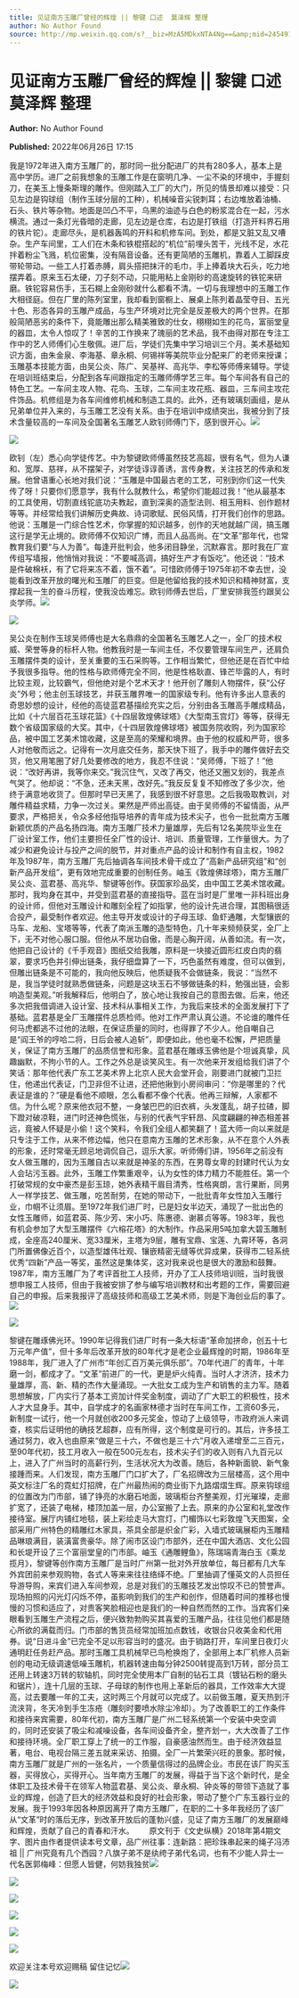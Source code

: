 ```yaml
---
title: 见证南方玉雕厂曾经的辉煌 || 黎键 口述  莫泽辉 整理
author: No Author Found
source: http://mp.weixin.qq.com/s?__biz=MzA5MDkxNTA4Ng==&amp;mid=2454912381&amp;idx=1&amp;sn=1338e37255806a802032b3e291ab1f36&amp;chksm=87a2351cb0d5bc0a36420852696de51f9e28929dac52dcd4592b023080394d69ddc0fb126a45&poc_token=HJ_Do2ejHyO-wNZGG8Q1S8FdPgy1YBBEob-nUEme
---
```


# 见证南方玉雕厂曾经的辉煌 || 黎键 口述  莫泽辉 整理

**Author:** No Author Found

**Published:** 2022年06月26日 17:15

我是1972年进入南方玉雕厂的，那时同一批分配进厂的共有280多人，基本上是高中学历。进厂之前我想象的玉雕工作是在窗明几净、一尘不染的环境中，手握刻刀，在美玉上慢条斯理的雕作。但刚踏入工厂的大门，所见的情景却难以接受：只见左边是钩球组（制作玉球分层的工种），机械噪音尖锐刺耳；右边堆放着油桶、石头、铁片等杂物。地面是凹凸不平，乌黑的油迹与白色的粉浆混合在一起，污水横流。通过一条灯光昏暗的走廊，见左边是仓库，右边是打铁组（打造开料界石用的铁片铊）。走廊尽头，是机器轰鸣的开料和机修车间。到处，都是又脏又乱又嘈杂。生产车间里，工人们在木条和铁棍搭起的“机位”前埋头苦干，光线不足，水花拌着粉尘飞溅，机位密集，没有隔音设备。还有更简陋的玉雕机，靠着人工脚踩皮带轮带动。一些工人打着赤膊，肩头搭把抹汗的毛巾，手上捧着块大石头，吃力地摆弄着。原来玉石太硬，刀子刻不动，只能用粘上金刚砂的高速旋转的铁铊来研磨。铁铊容易伤手，玉石糊上金刚砂就什么都看不清。一切与我理想中的玉雕工作大相径庭。但在厂里的陈列室里，我却看到窗橱上、展桌上陈列着晶莹夺目、五光十色、形态各异的玉雕产成品，与生产环境对比完全是反差极大的两个世界。在那般简陋恶劣的条件下，竟能雕出那么精美雅致的仕女，栩栩如生的花鸟，富丽堂皇的器皿，太令人惊叹了！辛苦的工作换来了瑰丽的艺术品，我不由得对那在专注工作中的艺人师傅们心生敬佩。进厂后，学徒们先集中学习培训三个月。美术基础知识方面，由朱金泉、李海基、章永桐、何锡祥等美院毕业分配来厂的老师来授课；玉雕基本技能方面，由吴公炎、陈广、吴基祥、高兆华、李松等师傅来辅导。学徒在培训班结束后，分配到各车间跟指定的玉雕师傅学艺三年。每个车间各有自己的特色工艺。一车间主攻人物、花鸟、玉球，二车间主攻花瓶、器皿，三车间主攻花件饰品。机修组是为各车间维修机械和制造工具的。此外，还有玻璃刻画组，是从兄弟单位并入来的，与玉雕工艺没有关系。由于在培训中成绩突出，我被分到了技术含量较高的一车间及全国著名玉雕艺人欧钊师傅门下，感到很开心。![](https://mmbiz.qpic.cn/mmbiz_jpg/PJWG74pLsMayvR1AyLpp1OwsWXJhmAMu6hEnyJ4hyVxh2jeFxNGwngJfdXCj1cuXFPwvvJjPH1NhDydQF15CRA/640?wx_fmt=jpeg)

![](https://mmbiz.qpic.cn/mmbiz_jpg/PJWG74pLsMYdPXIRnxC1vAFYu5AibsEDaCn47iahciaphr8ELmHNN0bKuianTePDwFllGodOtnicgdtR52l9u5NtERQ/640)

欧钊（左）悉心向学徒传艺。中为黎键欧师傅虽然技艺高超，很有名气，但为人谦和、宽厚、慈祥，从不摆架子，对学徒谆谆善诱，言传身教，关注技艺的传承和发展。他曾语重心长地对我们说：“玉雕是中国最古老的工艺，可别到你们这一代失传了呀！只要你们愿意学，我有什么就教什么，希望你们能超过我！”他从最基本的工具使用，切割直线铊底功夫教起，直到深奥的造型法则、相玉用料、创作题材等等。并经常给我们讲解历史典故、诗词歌赋、民俗风情，打开我们创作的思路。他说：玉雕是一门综合性艺术，你掌握的知识越多，创作的天地就越广阔，搞玉雕这行是学无止境的。欧师傅不仅知识广博，而且人品高尚。在“文革”那年代，也常教育我们要“与人为善”。每逢开批判会，他多闭目静坐，沉默寡言。那时我在厂宣传组写墙报，他悄悄对我说：“不要喊高调，搞好生产才有饭吃”。他还说：“技术是件破棉袄，有了它将来冻不着，饿不着”。可惜欧师傅于1975年初不幸去世，没能看到改革开放的曙光和玉雕厂的巨变。但是他留给我的技术知识和精神财富，支撑起我一生的奋斗历程，使我没齿难忘。欧钊师傅去世后，厂里安排我签约跟吴公炎学师。![](https://mmbiz.qpic.cn/mmbiz_png/Ljib4So7yuWgicN481ZkibbZd2QwWUmFfjkdYUfyR1ksOWTE9QzHX61FvYicWakTIkDVhJZpVQnTzond0yBKyMDeIw/640?wx_fmt=png)

![](https://mmbiz.qpic.cn/mmbiz_jpg/PJWG74pLsMYdPXIRnxC1vAFYu5AibsEDatTMsKMxw0Xhx9ibstsAX0EtiaJRaChTdZqTMjprTJBd7OsozpKTS0ZTQ/640)

吴公炎在制作玉球吴师傅也是大名鼎鼎的全国著名玉雕艺人之一，全厂的技术权威、荣誉等身的标杆人物。他教我时是一车间主任，不仅要管理车间生产，还肩负玉雕摆件类的设计，至关重要的玉石采购等。工作相当繁忙，但他还是在百忙中给予我很多指导。他的性格与欧师傅完全不同，他是性格耿直、锋芒毕露的人，有时比较主观，比较霸气，但他绝对是个艺术天才！他开创了雕刻人物摆件，获“公仔炎”外号；他主创玉球技艺，并获玉雕界唯一的国家级专利。他有许多出人意表的奇思妙想的设计，经他的高徒蓝君基描绘充实之后，分别由各玉雕高手雕成精品，比如《十六层百花玉球花篮》《十四层敦煌佛球塔》《大型南玉宫灯》等等，获得无数个省级国家级的大奖。其中，《十四层敦煌佛球塔》被国务院收购，列为国家珍品，被中国工艺美术馆收藏，这是至高的荣耀和境界。由于他的权威和严苛，很多人对他敬而远之。记得有一次月底交任务，那天快下班了，我手中的雕件做好去交货，他又用笔圈了好几处要修改的地方，我忍不住说：“吴师傅，下班了！”他说：“改好再讲，我等你来交。”我沉住气，又改了再交，他还又圈又划的，我差点气哭了。他却说：“不急，还未天黑，改好先。”我反反复复不知修改了多少次，他终于满意地收货了。但那时早已天黑了，我感到很不好意思。之后我吸取教训，对雕件精益求精，力争一次过关。果然是严师出高徒。由于吴师傅的不留情面，从严要求，严格把关，令众多经他指导培养的青年成为技术尖子，也令一批批南方玉雕新颖优质的产品名扬四海。南方玉雕厂技术力量雄厚，先后有12名美院毕业生在厂设计室工作，他们主要担任全厂性的设计、培训、质量管理，工作量很大。为了减少和避免设计与投产之间的脱节，并对重点产品的设计和制作有自主权，1982年及1987年，南方玉雕厂先后抽调各车间技术骨干成立了“高新产品研究组”和“创新产品开发组”，更有效地完成重要的创制任务。岫玉《敦煌佛球塔》，南方玉雕厂吴公炎、蓝君基、高兆华、黎键等创作。获国家珍品奖，由中国工艺美术馆收藏。那时，我均身在其中，并受到蓝君基的直接指导。蓝在当时是厂里唯一非科班出身的设计师，但他对玉雕设计和雕刻全程了如指掌，他的设计先进合理，其图稿很适合投产，最受制作者欢迎。他主导开发或设计的子母玉球、鱼虾通雕，大型镶嵌的马车、龙船、宝塔等等，代表了南派玉雕的造型特色，几十年来频频获奖，全厂上下，无不对他心服口服。但他从不居功自傲，而是心胸开阔，从善如流。有一次，他把自己设计的《千手观音》图纸交给我雕，原料是一块接近圆形红皮白肉的翡翠，要求巧色并引伸出链条，我仔细盘算了一下，巧色虽然有难度，但可以做到，但雕出链条是不可能的，我向他反映后，他质疑我不会做链条，我说：“当然不是，我当学徒时就熟悉做链条，问题是这块玉石不够做链条的料，勉强出链，会影响造型美观。”听我解释后，他明白了，放心地让我按自己的意图去做。后来，他还多次把我借调进入设计室、技术科从事相关工作，为我后来技术的全面发展打下了基础。蓝君基是全厂玉雕摆件总质检师。他对工作严肃认真公道。不论谁的雕件任何马虎都逃不过他的法眼，在保证质量的同时，也得罪了不少人。他自嘲自己是“阎王爷的哼哈二将，日后会被人追斩”，即便如此，他也毫不松懈，严把质量关，保证了南方玉雕厂的品质信誉和形象。蓝君基在雕琢玉佛他是个坦诚真挚，风趣幽默，不拘小节的人。工作之外总是谈笑风生。有一次他来开发组给我们讲了个笑话：那年他代表广东工艺美术界上北京人民大会堂开会，刚要进门就被门卫拦住，他递出代表证，门卫非但不让进，还把他揪到小房间审问：“你是哪里的？代表证是谁的？”硬是看他不顺眼，怎么看都不像个代表。他再三辩解，人家都不信。为什么呢？原来他衣冠不整，一身皱巴巴的旧衣裤，头发蓬乱，胡子拉碴，脚下蹬对破凉鞋，进门时还神色慌张，与别的代表气宇轩昂、风度翩翩的神态相差甚远，竟被人怀疑是小偷！这个笑料，令我们全组人都笑翻了！蓝大师一向以来就是只专注于工作，从来不修边幅，他只在意南方玉雕的艺术形象，从不在意个人外表的形象，还时常毫无顾忌地调侃自己，逗乐大家。听师傅们讲，1956年之前没有女人做玉雕的，因为玉雕自古以来就是神圣的东西，在男尊女卑的封建时代认为女人会玷污玉器。此外，玉雕工作繁重艰辛，认为女性的体力精力不能胜任。第一个打破常规的女中豪杰是彭玉琼，她外表精干眉目清秀，性格爽朗，言行果断，同男人一样学技艺、做玉雕，吃苦耐劳，在她的带动下，一批批青年女性加入玉雕行业，巾帼不让须眉。至1972年我们进厂时，已是妇女半边天，涌现了一批出色的女性玉雕师，如蓝君英、陈少芳、宋小巧、陈惠德、谢慕贞等等。1983年，我也有机会参加了大型玉雕摆件《六榕花塔》的大制作。作品采用5吨加拿大碧玉雕制成，全座高240厘米、宽33厘米，主塔为9层，雕有宝鼎、宝莲、九霄环等，各洞门所置佛像近百个，以造型雄伟壮观、镶嵌精密无缝等优异成果，获得市二轻系统优秀“四新”产品一等奖，虽然这是集体奖，这对我来说也是很大的激励和鼓舞。1987年，南方玉雕厂为了考评首批工人技师，开办了工人技师培训班，当时我很想申报工人技师，但由于我被安排了参与编写培训教材和出考题的工作，需要回避自己的申报。后来我报评了高级技师和高级工艺美术师，则是下海创业后的事了。![](https://mmbiz.qpic.cn/mmbiz_png/Ljib4So7yuWgicN481ZkibbZd2QwWUmFfjkdYUfyR1ksOWTE9QzHX61FvYicWakTIkDVhJZpVQnTzond0yBKyMDeIw/640?wx_fmt=png)

![](https://mmbiz.qpic.cn/mmbiz_jpg/PJWG74pLsMYdPXIRnxC1vAFYu5AibsEDaZJmiaqX1UQBntDQjicEicjbE4ibS9ye9tma9EPibRcaa6eVnzRib5FJtCMlA/640)

黎键在雕琢佛光环。1990年记得我们进厂时有一条大标语“革命加拼命，创五十七万元年产值”，但十多年后改革开放的80年代才是老企业最辉煌的时期，1986年至1988年，我厂进入了广州市“年创汇百万美元俱乐部”。70年代进厂的青年，十年磨一剑，都成才了。“文革”前进厂的一代，更是炉火纯青。当时人才济济，技术力量雄厚，高、新、精的杰作大量涌现。一大批女工成为生产和销售的主力军。随着思想解放，厂内实行了基本工资加计件奖金制度，调动了广大职工的积极性，技术人才大显身手。其中，自学成才的名画家林德才当时在车间工作，工资60多元，新制度一试行，他一个月就创收200多元奖金，惊动了上级领导，市政府派人来调查，核实后证明他的确技艺超群，应有所得，这个制度是可行的。其后，许多技工通过努力，收入也由原来“做是三十六，不做也是三十六”月收入递增至二三百元，至90年代初，技工月收入一般在500元左右，技术尖子们的收入则有八九百元以上，进入了广州当时的高薪行列，生活状况大为改善。随后，各种新面貌、新气象接踵而来。人们发现，南方玉雕厂门口扩大了，厂名招牌改为三层楼高，这个用中英文标注厂名的霓虹灯招牌，在广州最热闹的商业街下九路熠熠生辉。原来钩球组的位置改为门市部，铺了铮亮的水磨石地面，玻璃柜台齐整美观，灯光璀璨，走廊扩宽了，还装了电梯，楼顶加盖一层，办公室搬了上去。原来的办公室和礼堂改作接待室。展厅内铺红地毯，装上彩绘走马大宫灯，门楣饰以七彩敦煌飞天图案，全部采用广州特色的精雕红木家具，茶具全部是织金广彩，入墙式玻璃展柜内玉雕精品琳琅满目，装潢富贵豪华。除了闹市区设门市部外，还在中国大酒店、文化公园和长堤开设了三个富丽堂皇的门市部。岫玉《通雕鲤鱼》，陈瑞端青海白玉《乘龙揽月》，黎键等创作南方玉雕厂是当时广州第一批对外开放单位，每日都有几大车外宾团前来参观购物，各式人等来来往往络绎不绝。厂里抽调了懂英文的人员担任导游导购，来宾们进入车间参观，总是对我们的玉雕技艺发出惊叹不已的赞誉声。现场拍照的闪光灯闪烁不停，虽影响到我们的生产和创作，但随着时间的推移也慢慢的习惯和适应了，对贵客笑脸相迎也是我们的一种自然而然的工作。当宾客们亲眼看到玉雕生产流程之后，便兴致勃勃购买其喜爱的玉雕产品，往往见他们都是随心所欲的满载而归。门市部的售货员经常加班加点数钱，收银台只收美金和代用券。说“日进斗金”已完全不足以形容当时的盛况。由于销路打开，车间里日夜灯火通明赶任务赶产品。那时玉雕工具机械早已鸟枪换炮了，全部用上本厂机修人员新创的电动无级调速低噪玉雕机，机器转速由每分钟2500转提高到1万转，部分员工还用上转速3万转的软轴机，同时完全使用本厂自制的钻石工具（镀钻石粉的磨头和锯片），连十几层的玉球、子母球的制作也用上革新后的器具，工作效率大大提高，过去要雕一年的工夫，这时两三个月就可以完成了。以前做玉雕，夏天热到汗流浃背，冬天冷到手生冻疮（雕刻时要喷水除尘冷却）。为了改善职工的工作条件和接待来宾需要，80年代初，南方玉雕厂是广州二轻系统第一个安装中央空调的，同时还安装了吸尘和减噪设备，各车间设备齐全，整齐划一，大大改善了工作和接待环境。全厂职工穿上了统一的工作服，自豪感油然而生。由于经济效益显著，电台、电视台隔三差五就来采访、拍摄。全厂一片繁荣兴旺的景象。那时候，南方玉雕厂就是广州的一张名片，一个质量信得过的品牌企业。市民在该厂购买玉器，买得放心，买得开心。当年南方玉雕厂的发展，得益于当下这个新时代，是全体职工及技术骨干在领军人物蓝君基、吴公炎、章永桐、钟炎等的带领下造就了事业的辉煌，创造了巨大的经济效益和良好的社会形象，带动了整个广东玉器行业的发展。我于1993年因各种原因离开了南方玉雕厂，在职的二十多年我经历了该厂从“文革”时的落后无序，到改革开放后的蓬勃兴盛，见证了南方玉雕厂的发展巅峰和辉煌，贡献了自己的青春和汗水。       原文刊于《文史纵横》2018年第4期文字、图片由作者提供读本号文章，品广州往事：连新路：把珍珠串起来的绳子冯沛祖 || 广州究竟有几个西园？八旗子弟不是纨绔子弟代名词，也有不少能人异士一代名医郭梅峰：但愿人皆健，何妨我独贫![](https://mmbiz.qpic.cn/mmbiz_jpg/PJWG74pLsMYdPXIRnxC1vAFYu5AibsEDaJrEt23QeNibrb5hMB6sG0dFGibpgJriblrxQn2BJYHAER6sPe8ibF0I05A/640)

![](https://mmbiz.qpic.cn/mmbiz_png/Ljib4So7yuWgkPsqicRMZgAp34sffkVUyl58r7d3IMLDce7OMpgbSU5mpMgtSXiaM5sqfWO7eye1cZFEJ3pQt9sBQ/640?wx_fmt=png)

![](https://mmbiz.qpic.cn/mmbiz_jpg/PJWG74pLsMYdPXIRnxC1vAFYu5AibsEDaHCZ08Mb0N8DKycdW02HdLIea6ibJVGZicvIezp4OX01CdCCibmhDgEO0g/640)

![](https://mmbiz.qpic.cn/mmbiz_jpg/PJWG74pLsMYdPXIRnxC1vAFYu5AibsEDaJJYp3sqVH3SoxibuIKUlBG0b0Sm6RwLYDhF3hUZrUsAQiaJueyIC49Fw/640?wx_fmt=jpeg)

![](https://mmbiz.qpic.cn/mmbiz_jpg/PJWG74pLsMYdPXIRnxC1vAFYu5AibsEDamyFb2VpuVrYfPsU85A799X5dCicQsdpkma3vby6snBd21RE0HLfibQKQ/640?wx_fmt=jpeg)

![](https://mmbiz.qpic.cn/mmbiz_gif/PJWG74pLsMayvR1AyLpp1OwsWXJhmAMusfs1pQabdPdhBk4997RJ6orCd8NJIkE6QtgAQLO9aEydzZrVqqk7ew/640?wx_fmt=gif)



欢迎关注本号欢迎赐稿 留住记忆![](https://mmbiz.qpic.cn/mmbiz_gif/PJWG74pLsMY4kze1RswORlwIruFfBicEYeomLV8Tjs3AO8zO5OIk2usXQ2wZOicfrAxou4MXF2OLDPUcfQiafn3SA/640?wx_fmt=gif)

![](https://mmbiz.qpic.cn/mmbiz_png/PJWG74pLsMbxzxSWsbSxWa401icEeDUWiawxAxbdgTq3LmtribGicfmgEgabFONInhdrQRwY9Y4pmxRGlAoaQAaMDA/640?wx_fmt=png)



